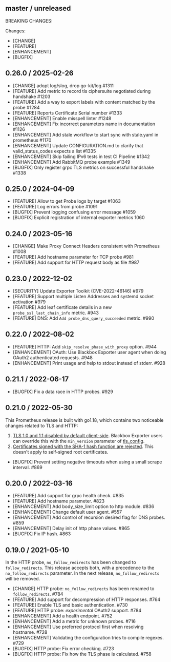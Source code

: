 ## master / unreleased

BREAKING CHANGES:

Changes:

* [CHANGE]
* [FEATURE]
* [ENHANCEMENT]
* [BUGFIX]

## 0.26.0 / 2025-02-26

* [CHANGE] adopt log/slog, drop go-kit/log #1311
* [FEATURE] Add metric to record tls ciphersuite negotiated during handshake #1203
* [FEATURE] Add a way to export labels with content matched by the probe #1284
* [FEATURE] Reports Certificate Serial number #1333
* [ENHANCEMENT] Enable misspell linter #1248
* [ENHANCEMENT] Fix incorrect parameters name in documentation #1126
* [ENHANCEMENT] Add stale workflow to start sync with stale.yaml in prometheus #1170
* [ENHANCEMENT] Update CONFIGURATION.md to clarify that valid_status_codes expects a list #1335
* [ENHANCEMENT] Skip failing IPv6 tests in test CI Pipeline #1342
* [ENHANCEMENT] Add RabbitMQ probe example #1349
* [BUGFIX] Only register grpc TLS metrics on successful handshake #1338

## 0.25.0 / 2024-04-09

* [FEATURE] Allow to get Probe logs by target #1063
* [FEATURE] Log errors from probe #1091
* [BUGFIX] Prevent logging confusing error message #1059
* [BUGFIX] Explicit registration of internal exporter metrics 1060

## 0.24.0 / 2023-05-16

* [CHANGE] Make Proxy Connect Headers consistent with Prometheus #1008
* [FEATURE] Add hostname parameter for TCP probe #981
* [FEATURE] Add support for HTTP request body as file #987

## 0.23.0 / 2022-12-02

* [SECURITY] Update Exporter Toolkit (CVE-2022-46146) #979
* [FEATURE] Support multiple Listen Addresses and systemd socket activation #979
* [FEATURE] Add leaf certificate details in a new `probe_ssl_last_chain_info` metric. #943
* [FEATURE] DNS: Add `Add probe_dns_query_succeeded` metric. #990

## 0.22.0 / 2022-08-02

* [FEATURE] HTTP: Add `skip_resolve_phase_with_proxy` option. #944
* [ENHANCEMENT] OAuth: Use Blackbox Exporter user agent when doing OAuth2
  authenticated requests. #948
* [ENHANCEMENT] Print usage and help to stdout instead of stderr. #928


## 0.21.1 / 2022-06-17

* [BUGFIX] Fix a data race in HTTP probes. #929

## 0.21.0 / 2022-05-30

This Prometheus release is built with go1.18, which contains two noticeable
changes related to TLS and HTTP:

1. [TLS 1.0 and 1.1 disabled by default client-side](https://go.dev/doc/go1.18#tls10).
   Blackbox Exporter users can override this with the `min_version` parameter of
   [tls_config](https://prometheus.io/docs/prometheus/latest/configuration/configuration/#tls_config).
2. [Certificates signed with the SHA-1 hash function are rejected](https://go.dev/doc/go1.18#sha1).
   This doesn't apply to self-signed root certificates.

* [BUGFIX] Prevent setting negative timeouts when using a small scrape interval. #869

## 0.20.0 / 2022-03-16

* [FEATURE] Add support for grpc health check. #835
* [FEATURE] Add hostname parameter. #823
* [ENHANCEMENT] Add body_size_limit option to http module. #836
* [ENHANCEMENT] Change default user agent. #557
* [ENHANCEMENT] Add control of recursion desired flag for DNS probes. #859
* [ENHANCEMENT] Delay init of http phase values. #865
* [BUGFIX] Fix IP hash. #863

## 0.19.0 / 2021-05-10

In the HTTP probe, `no_follow_redirects` has been changed to `follow_redirects`.
This release accepts both, with a precedence to the `no_follow_redirects` parameter.
In the next release, `no_follow_redirects` will be removed.

* [CHANGE] HTTP probe: `no_follow_redirects` has been renamed to `follow_redirects`. #784
* [FEATURE] Add support for decompression of HTTP responses. #764
* [FEATURE] Enable TLS and basic authentication. #730
* [FEATURE] HTTP probe: *experimental* OAuth2 support. #784
* [ENHANCEMENT] Add a health endpoint. #752
* [ENHANCEMENT] Add a metric for unknown probes. #716
* [ENHANCEMENT] Use preferred protocol first when resolving hostname. #728
* [ENHANCEMENT] Validating the configuration tries to compile regexes. #729
* [BUGFIX] HTTP probe: Fix error checking. #723
* [BUGFIX] HTTP probe: Fix how the TLS phase is calculated. #758
